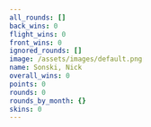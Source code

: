 ```yaml
---
all_rounds: []
back_wins: 0
flight_wins: 0
front_wins: 0
ignored_rounds: []
image: /assets/images/default.png
name: Sonski, Nick
overall_wins: 0
points: 0
rounds: 0
rounds_by_month: {}
skins: 0
---
```

